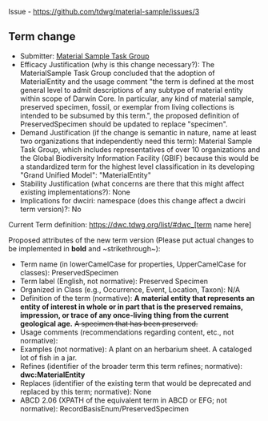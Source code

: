Issue - https://github.com/tdwg/material-sample/issues/3

## Term change

* Submitter: [Material Sample Task Group](https://www.tdwg.org/community/osr/material-sample/)
* Efficacy Justification (why is this change necessary?): The MaterialSample Task Group concluded that the adoption of MaterialEntity and the usage comment "the term is defined at the most general level to admit descriptions of any subtype of material entity within scope of Darwin Core. In particular, any kind of material sample, preserved specimen, fossil, or exemplar from living collections is intended to be subsumed by this term.", the proposed definition of PreservedSpecimen should be updated to replace "specimen". 
* Demand Justification (if the change is semantic in nature, name at least two organizations that independently need this term): Material Sample Task Group, which includes representatives of over 10 organizations and the Global Biodiversity Information Facility (GBIF) because this would be a standardized term for the highest level classification in its developing "Grand Unified Model": "MaterialEntity"
* Stability Justification (what concerns are there that this might affect existing implementations?): None
* Implications for dwciri: namespace (does this change affect a dwciri term version)?: No

Current Term definition: https://dwc.tdwg.org/list/#dwc_[term name here]

Proposed attributes of the new term version (Please put actual changes to be implemented in **bold** and ~strikethrough~):

* Term name (in lowerCamelCase for properties, UpperCamelCase for classes): PreservedSpecimen
* Term label (English, not normative): Preserved Specimen
* Organized in Class (e.g., Occurrence, Event, Location, Taxon): N/A
* Definition of the term (normative): **A material entity that represents an entity of interest in whole or in part that is the preserved remains, impression, or trace of any once-living thing from the current geological age.** ~~A specimen that has been preserved.~~
* Usage comments (recommendations regarding content, etc., not normative):
* Examples (not normative): A plant on an herbarium sheet. A cataloged lot of fish in a jar.
* Refines (identifier of the broader term this term refines; normative): **dwc:MaterialEntity**
* Replaces (identifier of the existing term that would be deprecated and replaced by this term; normative): None
* ABCD 2.06 (XPATH of the equivalent term in ABCD or EFG; not normative): RecordBasisEnum/PreservedSpecimen
